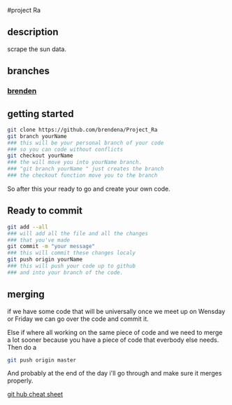 #project Ra
## description
scrape the sun data.
## branches
### [brenden](https://github.com/brendena/Project_Ra/tree/brenden)

## getting started
```bash
git clone https://github.com/brendena/Project_Ra
git branch yourName 
### this will be your personal branch of your code
### so you can code without conflicts
git checkout yourName
### the will move you into yourName branch.
### "git branch yourName " just creates the branch
### the checkout function move you to the branch
```
So after this your ready to go and create your 
own code.



## Ready to commit
```bash
git add --all
### will add all the file and all the changes 
### that you've made
git commit -m "your message"
### this will commit these changes localy
git push origin yourName
### this will push your code up to github
### and into your branch of the code.
``` 


## merging
if we have some code that will be universally
once we meet up on Wensday or Friday we can
go over the code and commit it.

Else if where all working on the same piece of 
code and we need to merge a lot sooner because
you have a piece of code that everbody else needs.
Then do a 
```bash
git push origin master
```
And probably at the end of the day i'll go through 
and make sure it merges properly.



[git hub cheat sheet](https://raw.githubusercontent.com/hbons/git-cheat-sheet/master/preview.png)
